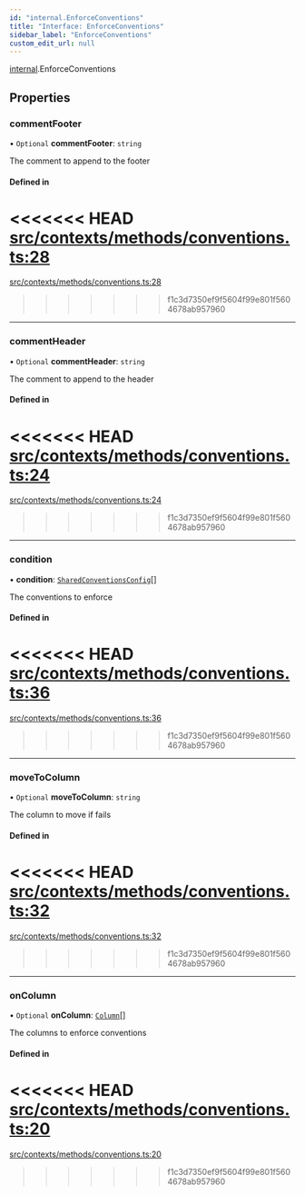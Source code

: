 ```yaml
---
id: "internal.EnforceConventions"
title: "Interface: EnforceConventions"
sidebar_label: "EnforceConventions"
custom_edit_url: null
---
```


[internal](../modules/internal.md).EnforceConventions

## Properties

### commentFooter

• `Optional` **commentFooter**: `string`

The comment to append to the footer

#### Defined in

<<<<<<< HEAD
[src/contexts/methods/conventions.ts:28](https://github.com/Resnovas/smartcloud/blob/b9e22a9/src/contexts/methods/conventions.ts#L28)
=======
[src/contexts/methods/conventions.ts:28](https://github.com/Resnovas/smartcloud/blob/b91f5b4/src/contexts/methods/conventions.ts#L28)
>>>>>>> f1c3d7350ef9f5604f99e801f5604678ab957960

___

### commentHeader

• `Optional` **commentHeader**: `string`

The comment to append to the header

#### Defined in

<<<<<<< HEAD
[src/contexts/methods/conventions.ts:24](https://github.com/Resnovas/smartcloud/blob/b9e22a9/src/contexts/methods/conventions.ts#L24)
=======
[src/contexts/methods/conventions.ts:24](https://github.com/Resnovas/smartcloud/blob/b91f5b4/src/contexts/methods/conventions.ts#L24)
>>>>>>> f1c3d7350ef9f5604f99e801f5604678ab957960

___

### condition

• **condition**: [`SharedConventionsConfig`](internal.SharedConventionsConfig.md)[]

The conventions to enforce

#### Defined in

<<<<<<< HEAD
[src/contexts/methods/conventions.ts:36](https://github.com/Resnovas/smartcloud/blob/b9e22a9/src/contexts/methods/conventions.ts#L36)
=======
[src/contexts/methods/conventions.ts:36](https://github.com/Resnovas/smartcloud/blob/b91f5b4/src/contexts/methods/conventions.ts#L36)
>>>>>>> f1c3d7350ef9f5604f99e801f5604678ab957960

___

### moveToColumn

• `Optional` **moveToColumn**: `string`

The column to move if fails

#### Defined in

<<<<<<< HEAD
[src/contexts/methods/conventions.ts:32](https://github.com/Resnovas/smartcloud/blob/b9e22a9/src/contexts/methods/conventions.ts#L32)
=======
[src/contexts/methods/conventions.ts:32](https://github.com/Resnovas/smartcloud/blob/b91f5b4/src/contexts/methods/conventions.ts#L32)
>>>>>>> f1c3d7350ef9f5604f99e801f5604678ab957960

___

### onColumn

• `Optional` **onColumn**: [`Column`](../modules/internal.md#column)[]

The columns to enforce conventions

#### Defined in

<<<<<<< HEAD
[src/contexts/methods/conventions.ts:20](https://github.com/Resnovas/smartcloud/blob/b9e22a9/src/contexts/methods/conventions.ts#L20)
=======
[src/contexts/methods/conventions.ts:20](https://github.com/Resnovas/smartcloud/blob/b91f5b4/src/contexts/methods/conventions.ts#L20)
>>>>>>> f1c3d7350ef9f5604f99e801f5604678ab957960
